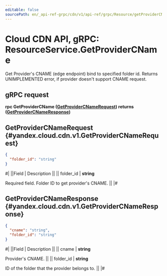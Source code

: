 ```yaml
---
editable: false
sourcePath: en/_api-ref-grpc/cdn/v1/api-ref/grpc/Resource/getProviderCName.md
---
```


# Cloud CDN API, gRPC: ResourceService.GetProviderCName

Get Provider's CNAME (edge endpoint) bind to specified folder id.
Returns UNIMPLEMENTED error, if provider doesn't support CNAME request.

## gRPC request

**rpc GetProviderCName ([GetProviderCNameRequest](#yandex.cloud.cdn.v1.GetProviderCNameRequest)) returns ([GetProviderCNameResponse](#yandex.cloud.cdn.v1.GetProviderCNameResponse))**

## GetProviderCNameRequest {#yandex.cloud.cdn.v1.GetProviderCNameRequest}

```json
{
  "folder_id": "string"
}
```

#|
||Field | Description ||
|| folder_id | **string**

Required field. Folder ID to get provider's CNAME. ||
|#

## GetProviderCNameResponse {#yandex.cloud.cdn.v1.GetProviderCNameResponse}

```json
{
  "cname": "string",
  "folder_id": "string"
}
```

#|
||Field | Description ||
|| cname | **string**

Provider's CNAME. ||
|| folder_id | **string**

ID of the folder that the provider belongs to. ||
|#